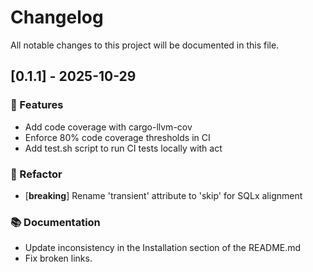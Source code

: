 # Changelog

All notable changes to this project will be documented in this file.

## [0.1.1] - 2025-10-29

### 🚀 Features

- Add code coverage with cargo-llvm-cov
- Enforce 80% code coverage thresholds in CI
- Add test.sh script to run CI tests locally with act

### 🚜 Refactor

- [**breaking**] Rename 'transient' attribute to 'skip' for SQLx alignment

### 📚 Documentation

- Update inconsistency in the Installation section of the README.md
- Fix broken links.

<!-- generated by git-cliff -->
